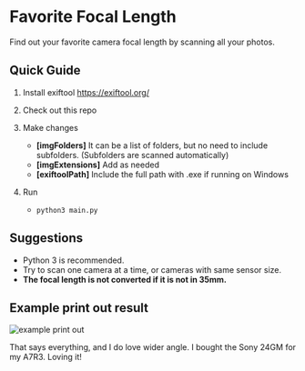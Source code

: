 # Favorite Focal Length
Find out your favorite camera focal length by scanning all your photos.


## Quick Guide
1. Install exiftool https://exiftool.org/

2. Check out this repo

3. Make changes
   * **[imgFolders]** It can be a list of folders, but no need to include subfolders. (Subfolders are scanned automatically)
   * **[imgExtensions]** Add as needed
   * **[exiftoolPath]** Include the full path with .exe if running on Windows
   
4. Run
   * `python3 main.py`
   

## Suggestions
   * Python 3 is recommended.
   * Try to scan one camera at a time, or cameras with same sensor size.
   * **The focal length is not converted if it is not in 35mm.**


## Example print out result
![example print out](http://sunnyspeed.com/upload_img/20200601174043_Screenshot%20at%20Jun%2001%2010-38-54.png)

That says everything, and I do love wider angle. I bought the Sony 24GM for my A7R3. Loving it!
